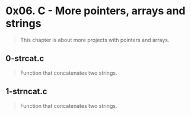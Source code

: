 # 0x06. C - More pointers, arrays and strings
> This chapter is about more projects with pointers and arrays.

## 0-strcat.c
> Function that concatenates two strings.

## 1-strncat.c
> Function that concatenates two strings.

